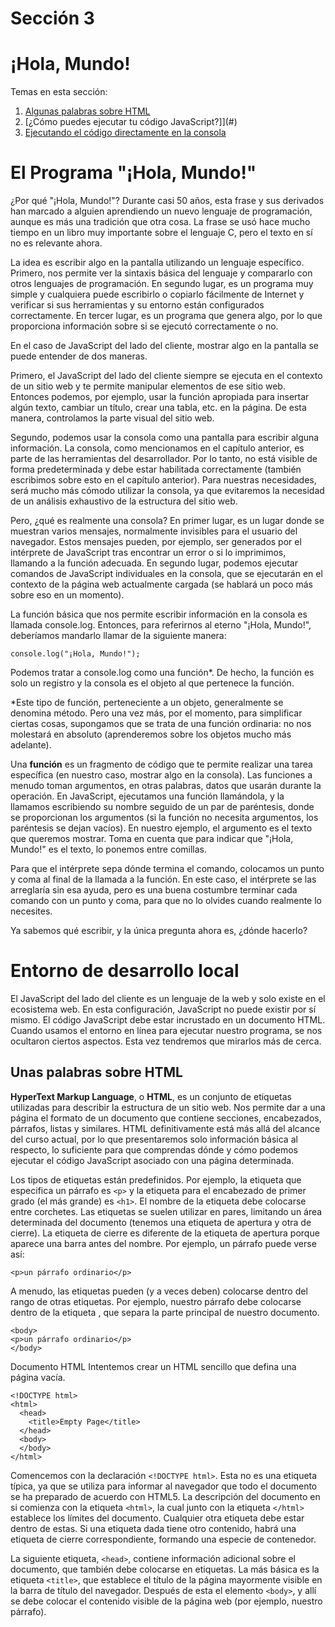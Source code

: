 # Sección 3
# ¡Hola, Mundo!

Temas en esta sección:

 1. [Algunas palabras sobre HTML](#)
 1. [¿Cómo puedes ejecutar tu código JavaScript?]](#)
 1. [Ejecutando el código directamente en la consola](#)


# El Programa "¡Hola, Mundo!"
¿Por qué "¡Hola, Mundo!"? Durante casi 50 años, esta frase y sus derivados han marcado a alguien aprendiendo un nuevo lenguaje de programación, aunque es más una tradición que otra cosa. La frase se usó hace mucho tiempo en un libro muy importante sobre el lenguaje C, pero el texto en sí no es relevante ahora.

La idea es escribir algo en la pantalla utilizando un lenguaje específico. Primero, nos permite ver la sintaxis básica del lenguaje y compararlo con otros lenguajes de programación. En segundo lugar, es un programa muy simple y cualquiera puede escribirlo o copiarlo fácilmente de Internet y verificar si sus herramientas y su entorno están configurados correctamente. En tercer lugar, es un programa que genera algo, por lo que proporciona información sobre si se ejecutó correctamente o no.

En el caso de JavaScript del lado del cliente, mostrar algo en la pantalla se puede entender de dos maneras.

Primero, el JavaScript del lado del cliente siempre se ejecuta en el contexto de un sitio web y te permite manipular elementos de ese sitio web. Entonces podemos, por ejemplo, usar la función apropiada para insertar algún texto, cambiar un título, crear una tabla, etc. en la página. De esta manera, controlamos la parte visual del sitio web.

Segundo, podemos usar la consola como una pantalla para escribir alguna información. La consola, como mencionamos en el capítulo anterior, es parte de las herramientas del desarrollador. Por lo tanto, no está visible de forma predeterminada y debe estar habilitada correctamente (también escribimos sobre esto en el capítulo anterior). Para nuestras necesidades, será mucho más cómodo utilizar la consola, ya que evitaremos la necesidad de un análisis exhaustivo de la estructura del sitio web.

Pero, ¿qué es realmente una consola? En primer lugar, es un lugar donde se muestran varios mensajes, normalmente invisibles para el usuario del navegador. Estos mensajes pueden, por ejemplo, ser generados por el intérprete de JavaScript tras encontrar un error o si lo imprimimos, llamando a la función adecuada. En segundo lugar, podemos ejecutar comandos de JavaScript individuales en la consola, que se ejecutarán en el contexto de la página web actualmente cargada (se hablará un poco más sobre eso en un momento).



La función básica que nos permite escribir información en la consola es llamada console.log. Entonces, para referirnos al eterno "¡Hola, Mundo!", deberíamos mandarlo llamar de la siguiente manera:

```console.log("¡Hola, Mundo!");```

Podemos tratar a console.log como una función*. De hecho, la función es solo un registro y la consola es el objeto al que pertenece la función.

*Este tipo de función, perteneciente a un objeto, generalmente se denomina método. Pero una vez más, por el momento, para simplificar ciertas cosas, supongamos que se trata de una función ordinaria: no nos molestará en absoluto (aprenderemos sobre los objetos mucho más adelante).

Una **función** es un fragmento de código que te permite realizar una tarea específica (en nuestro caso, mostrar algo en la consola). Las funciones a menudo toman argumentos, en otras palabras, datos que usarán durante la operación. En JavaScript, ejecutamos una función llamándola, y la llamamos escribiendo su nombre seguido de un par de paréntesis, donde se proporcionan los argumentos (si la función no necesita argumentos, los paréntesis se dejan vacíos). En nuestro ejemplo, el argumento es el texto que queremos mostrar. Toma en cuenta que para indicar que "¡Hola, Mundo!" es el texto, lo ponemos entre comillas.

Para que el intérprete sepa dónde termina el comando, colocamos un punto y coma al final de la llamada a la función. En este caso, el intérprete se las arreglaría sin esa ayuda, pero es una buena costumbre terminar cada comando con un punto y coma, para que no lo olvides cuando realmente lo necesites.

Ya sabemos qué escribir, y la única pregunta ahora es, ¿dónde hacerlo?

# Entorno de desarrollo local
El JavaScript del lado del cliente es un lenguaje de la web y solo existe en el ecosistema web. En esta configuración, JavaScript no puede existir por sí mismo. El código JavaScript debe estar incrustado en un documento HTML. Cuando usamos el entorno en línea para ejecutar nuestro programa, se nos ocultaron ciertos aspectos. Esta vez tendremos que mirarlos más de cerca.

## Unas palabras sobre HTML
**HyperText Markup Language**, o **HTML**, es un conjunto de etiquetas utilizadas para describir la estructura de un sitio web. Nos permite dar a una página el formato de un documento que contiene secciones, encabezados, párrafos, listas y similares. HTML definitivamente está más allá del alcance del curso actual, por lo que presentaremos solo información básica al respecto, lo suficiente para que comprendas dónde y cómo podemos ejecutar el código JavaScript asociado con una página determinada.

Los tipos de etiquetas están predefinidos. Por ejemplo, la etiqueta que especifica un párrafo es ```<p>``` y la etiqueta para el encabezado de primer grado (el más grande) es ```<h1>```. El nombre de la etiqueta debe colocarse entre corchetes. Las etiquetas se suelen utilizar en pares, limitando un área determinada del documento (tenemos una etiqueta de apertura y otra de cierre). La etiqueta de cierre es diferente de la etiqueta de apertura porque aparece una barra antes del nombre. Por ejemplo, un párrafo puede verse así:

```<p>un párrafo ordinario</p>```

A menudo, las etiquetas pueden (y a veces deben) colocarse dentro del rango de otras etiquetas. Por ejemplo, nuestro párrafo debe colocarse dentro de la etiqueta <body>, que separa la parte principal de nuestro documento.
```htmnl
<body>
<p>un párrafo ordinario</p>
</body>
```


Documento HTML
Intentemos crear un HTML sencillo que defina una página vacía.

```htmnl
<!DOCTYPE html>
<html>
  <head>
    <title>Empty Page</title>
  </head>
  <body>
  </body>
</html>
```

Comencemos con la declaración ```<!DOCTYPE html>```. Esta no es una etiqueta típica, ya que se utiliza para informar al navegador que todo el documento se ha preparado de acuerdo con HTML5. La descripción del documento en si comienza con la etiqueta ```<html>```, la cual junto con la etiqueta ```</html>``` establece los límites del documento. Cualquier otra etiqueta debe estar dentro de estas. Si una etiqueta dada tiene otro contenido, habrá una etiqueta de cierre correspondiente, formando una especie de contenedor.

La siguiente etiqueta, ```<head>```, contiene información adicional sobre el documento, que también debe colocarse en etiquetas. La más básica es la etiqueta ```<title>```, que establece el título de la página mayormente visible en la barra de título del navegador. Después de <head> esta el elemento ```<body>```, y allí se debe colocar el contenido visible de la página web (por ejemplo, nuestro párrafo).
